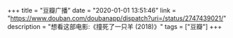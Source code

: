 +++
title = "豆瓣广播"
date = "2020-01-01 13:51:46"
link = "https://www.douban.com/doubanapp/dispatch?uri=/status/2747439021/"
description = "想看这部电影:《撞死了一只羊‎ (2018)》"
tags = ["豆瓣"]
+++
